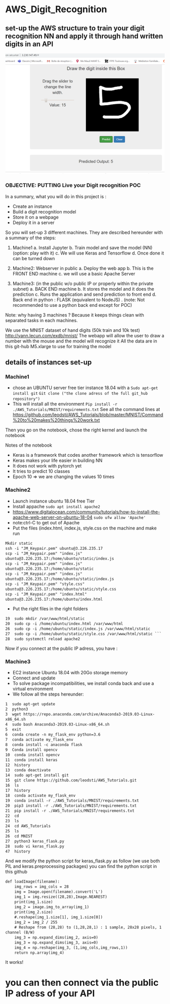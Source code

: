 # AWS_Digit_Recognition
## set-up the AWS structure to train your digit recognition NN and apply  it through hand written digits in an API

![alt text](https://github.com/JeanMILPIED/AWS_Digit_Recognition/blob/master/2019-12-17%20(2).png)

### OBJECTIVE: PUTTING Live your Digit recognition POC
In a summary, what you will do in this project is :
- Create an instance
- Build a digit recognition model
- Store it on a webpage 
- Deploy it in a server
 
So you will set-up 3 different machines. They are described hereunder with a summary of the steps:
1. Machine1
a. Install Jupyter
b. Train model and save the model (NN) (option: play with it)
c. We will use Keras and Tensorflow
d. Once done it can be turned down
    
2. Machine2: Webserver in public
a. Deploy the web app
b. This is the FRONT END machine
c. we will use a basic Apache Server
    
3. Machine3: (in the public w/o public IP or properly within the private subnet)
a. BACK END machine
b. It stores the model and it does the prediction
c. Runs the application and send prediction to front end
d. Back end in python : FLASK (equivalent to NodeJS) . (note: Not recommended to use a python back end except for POC)

Note: why having 3 machines ? Because it keeps things clean with separated tasks in each machines.

We use the MNIST dataset of hand digits (50k train and 10k test)
http://yann.lecun.com/exdb/mnist/
The webapp will allow the user to draw a number with the mouse and the model will recognize it
All the data are in this git-hub
M5.xlarge to use for training the model

## details of instances set-up
### Machine1
- chose an UBUNTU server free tier instance 18.04 with a 
```Sudo apt-get install git```
```Git clone ("the clone adress of the full git_hub repository")```
- This will install all the environment
```Pip install -r ./AWS_Tutorials/MNIST/requirements.txt```
See all the command lines at 
https://github.com/leodsti/AWS_Tutorials/blob/master/MNIST/Command%20to%20makes%20things%20work.txt

Then you go on the notebook, chose the right kernel and launch the notebook

Notes of the notebook
- Keras is a framework that codes another framework which is tensorflow
- Keras makes your life easier in building NN
- It does not work with pytorch yet
- It tries to predict 10 classes
- Epoch 10 => we are changing the values 10 times

### Machine2
- Launch instance ubuntu 18.04 free Tier
- Install appache
```sudo apt install apache2```
- https://www.digitalocean.com/community/tutorials/how-to-install-the-apache-web-server-on-ubuntu-18-04
```sudo ufw allow 'Apache'```
- note:ctrl-C to get out of Apache
- Put the files (index.html, index.js, style.css on the machine and make run
  
```
Mkdir static
ssh -i "JM_Keypair.pem" ubuntu@3.226.235.17 
scp -i "JM_Keypair.pem" "index.js" ubuntu@3.226.235.17:/home/ubuntu/static/index.js 
scp -i "JM_Keypair.pem" "index.js" ubuntu@3.226.235.17:/home/ubuntu/static 
scp -i "JM_Keypair.pem" "index.js" ubuntu@3.226.235.17:/home/ubuntu/static/index.js 
scp -i "JM_Keypair.pem" "style.css" ubuntu@3.226.235.17:/home/ubuntu/static/style.css 
scp -i "JM_Keypair.pem" "index.html" ubuntu@3.226.235.17:/home/ubuntu/index.html
```
	
- Put the right files in the right folders
```
19  sudo mkdir /var/www/html/static
20  sudo cp -i /home/ubuntu/index.html /var/www/html
26  sudo cp -i /home/ubuntu/static/index.js /var/www/html/static
27  sudo cp -i /home/ubuntu/static/style.css /var/www/html/static ```
28  sudo systemctl reload apache2
``` 
	
Now if you connect at the public IP adress, you have : 
	   


### Machine3
- EC2 instance Ubuntu 18.04 with 20Go storage memory
- Connect and update
- To solve package incompatibilities, we install conda back and use a virtual environment
- We follow all the steps hereunder:
```	
1  sudo apt-get update
2  python3
3  wget https://repo.anaconda.com/archive/Anaconda3-2019.03-Linux-x86_64.sh
4  sudo bash Anaconda3-2019.03-Linux-x86_64.sh
5  exit
6  conda create -n my_flask_env python=3.6
7  conda activate my_flask_env
8  conda install -c anaconda flask
9  Conda install opencv
10  conda install opencv
11  conda install keras
12  history
13  conda deactivate
14  sudo apt-get install git
15  git clone https://github.com/leodsti/AWS_Tutorials.git
16  ls
17  history
18  conda activate my_flask_env
19  conda install -r ./AWS_Tutorials/MNIST/requirements.txt
20  pip3 install -r ./AWS_Tutorials/MNIST/requirements.txt
21  pip install -r ./AWS_Tutorials/MNIST/requirements.txt
22  cd
23  ls
24  cd AWS_Tutorials
25  ls
26  cd MNIST
27  python3 keras_flask.py
28  sudo vi keras_flask.py
47  history
```

And we modify the python script for keras_flask.py as follow (we use both PIL and keras.preprocessing packages)
you can find the python script in this github

```
def loadImage(filename):
	img_rows = img_cols = 28
	img = Image.open(filename).convert('L')
	img_1 = img.resize((28,28),Image.NEAREST)
	print(img_1.size)
	img_2 = image.img_to_array(img_1)
	print(img_2.size)
	#.reshape(img_1.size[1], img_1.size[0])
	img_2 = img_2 / 255
	# Reshape from (28,28) to (1,28,28,1) : 1 sample, 28x28 pixels, 1 channel (B/W)
	img_3 = np.expand_dims(img_2, axis=0)
	img_3 = np.expand_dims(img_3, axis=0)
	img_4 = np.reshape(img_3, (1,img_cols,img_rows,1))
	return np.array(img_4)
```

It works!

# you can then connect via the public IP adress of your API
	
	
